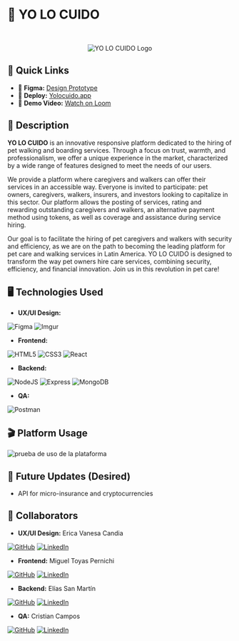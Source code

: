 # 🐾 YO LO CUIDO
<br/>
<p align="center">
  <img src="https://github.com/user-attachments/assets/4c3ba58c-0829-412d-ac43-8bd2bd332459" alt="YO LO CUIDO Logo">
</p>

## 🔗 Quick Links
- 🎨 **Figma:** [Design Prototype](https://www.figma.com/design/8QSznuzXRh9wzYoGMO0YvG/PROYECTO-NO-COUNTRY?node-id=87-2010&t=bLb5rMQuojUUZgzf-0)
- 🚀 **Deploy:** [Yolocuido.app](https://yolocuido.vercel.app/)
- 🎥 **Demo Video:** [Watch on Loom](https://www.loom.com/share/d04830190309451393eaf532ed390d41?sid=64c32990-27ec-496a-8b72-bcdacd63401f)

## 📝 Description

**YO LO CUIDO** is an innovative responsive platform dedicated to the hiring of pet walking and boarding services. Through a focus on trust, warmth, and professionalism, we offer a unique experience in the market, characterized by a wide range of features designed to meet the needs of our users.

We provide a platform where caregivers and walkers can offer their services in an accessible way. Everyone is invited to participate: pet owners, caregivers, walkers, insurers, and investors looking to capitalize in this sector. Our platform allows the posting of services, rating and rewarding outstanding caregivers and walkers, an alternative payment method using tokens, as well as coverage and assistance during service hiring.

Our goal is to facilitate the hiring of pet caregivers and walkers with security and efficiency, as we are on the path to becoming the leading platform for pet care and walking services in Latin America. YO LO CUIDO is designed to transform the way pet owners hire care services, combining security, efficiency, and financial innovation. Join us in this revolution in pet care!

## 🖥️ Technologies Used

- **UX/UI Design:**
  
![Figma](https://img.shields.io/badge/Figma-F24E1E?style=for-the-badge&logo=figma&logoColor=white) ![Imgur](https://img.shields.io/badge/Imgur-1BB76E?style=for-the-badge&logo=imgur&logoColor=white)
- **Frontend:**

![HTML5](https://img.shields.io/badge/HTML5-E34F26?style=for-the-badge&logo=html5&logoColor=white) ![CSS3](https://img.shields.io/badge/CSS3-1572B6?style=for-the-badge&logo=css3&logoColor=white) ![React](https://img.shields.io/badge/React-20232A?style=for-the-badge&logo=react&logoColor=61DAFB)
- **Backend:**
  
![NodeJS](https://img.shields.io/badge/Node.js-339933?style=for-the-badge&logo=nodedotjs&logoColor=white) ![Express](https://img.shields.io/badge/Express.js-000000?style=for-the-badge&logo=express&logoColor=white) ![MongoDB](https://img.shields.io/badge/MongoDB-4EA94B?style=for-the-badge&logo=mongodb&logoColor=white)
- **QA:**
  
![Postman](https://img.shields.io/badge/Postman-FF6C37?style=for-the-badge&logo=Postman&logoColor=white)

## 🎬 Platform Usage

![prueba de uso de la plataforma](https://github.com/user-attachments/assets/a2128efd-8a28-4469-8192-29c75013e70b)


## 🔮 Future Updates (Desired)

- API for micro-insurance and cryptocurrencies

## 👥 Collaborators

- **UX/UI Design:** Erica Vanesa Candia

[![GitHub](https://img.shields.io/badge/GitHub-100000?style=for-the-badge&logo=github&logoColor=white)](https://github.com/PericlesUXUI) [![LinkedIn](https://img.shields.io/badge/LinkedIn-0077B5?style=for-the-badge&logo=linkedin&logoColor=white)](https://www.linkedin.com/in/ericavanesacandia)

- **Frontend:** Miguel Toyas Pernichi

[![GitHub](https://img.shields.io/badge/GitHub-100000?style=for-the-badge&logo=github&logoColor=white)](https://github.com/Mitoperni) [![LinkedIn](https://img.shields.io/badge/LinkedIn-0077B5?style=for-the-badge&logo=linkedin&logoColor=white)](https://www.linkedin.com/in/migueltoyaspernichi)

- **Backend:** Elías San Martín

[![GitHub](https://img.shields.io/badge/GitHub-100000?style=for-the-badge&logo=github&logoColor=white)](https://github.com/Elias-san) [![LinkedIn](https://img.shields.io/badge/LinkedIn-0077B5?style=for-the-badge&logo=linkedin&logoColor=white)](https://www.linkedin.com/in/elias-san-martin/)

- **QA:** Cristian Campos

[![GitHub](https://img.shields.io/badge/GitHub-100000?style=for-the-badge&logo=github&logoColor=white)](https://github.com/CrisCampos01) [![LinkedIn](https://img.shields.io/badge/LinkedIn-0077B5?style=for-the-badge&logo=linkedin&logoColor=white)](https://www.linkedin.com/in/cristian-campos-a7597114a/)
